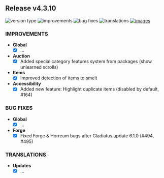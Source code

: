 ## Release v4.3.10

![version type](https://img.shields.io/badge/version-beta-yellow.svg?style=flat-square)
![improvements](https://img.shields.io/badge/improvements-2-green.svg?style=flat-square)
![bug fixes](https://img.shields.io/badge/bug%20fixes-1-red.svg?style=flat-square)
![translations](https://img.shields.io/badge/translations-0-blue.svg?style=flat-square)
[![images](https://img.shields.io/badge/🖼️-Preview-blueviolet.svg?style=flat-square)](/documentation/PROGRESS_W_IMG.md)

### IMPROVEMENTS

- **Global**
  - [X] ...

- **Auction**
  - [X] Added special category features system from packages (show unlearned scrolls)

- **Items**
  - [X] Improved detection of items to smelt
 
- **Accessibility**
  - [X] Added new feature: Highlight duplicate items (disabled by default, #164)

### BUG FIXES

- **Global**
  - [X] ...

- **Forge**
  - [X] Fixed Forge & Horreum bugs after Gladiatus update 6.1.0 (#494, #495) 

### TRANSLATIONS

- **Updates**
  - [X] ...
